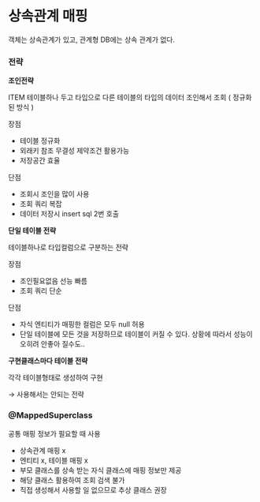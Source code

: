 # 상속관계 매핑
객체는 상속관계가 있고, 관계형 DB에는 상속 관계가 없다.

### 전략

**조인전략**

ITEM 테이블하나 두고 타입으로 다른 테이블의 타입의 데이터 조인해서 조회 ( 정규화된 방식 )

장점

- 테이블 정규화
- 외래키 참조 무결성 제약조건 활용가능
- 저장공간 효율

단점

- 조회시 조인을 많이 사용
- 조회 쿼리 복잡
- 데이터 저장시 insert sql 2번 호출

**단일 테이블 전략**

테이블하나로 타입컬럼으로 구분하는 전략

장점

- 조인필요없음 선능 빠름
- 조회 쿼리 단순

단점

- 자식 엔티티가 매핑한 컬럼은 모두 null 허용
- 단일 테이블에 모든 것을 저장하므로 테이블이 커질 수 있다. 상황에 따라서 성능이 오히려 안좋아 질수도..

**구현클래스마다 테이블 전략**

각각 테이블형태로 생성하여 구현

→ 사용해서는 안되는 전략

### @MappedSuperclass

공통 매핑 정보가 필요할 때 사용

- 상속관계 매핑 x
- 엔티티 x, 테이블 매핑 x
- 부모 클래스를 상속 받는 자식 클래스에 매핑 정보만 제공
- 해당 클래스 활용하여 조회 검색 불가
- 직접 생성해서 사용할 일 없으므로 추상 클래스 권장